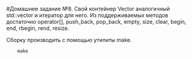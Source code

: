 #Домашнее задание №8. 
Свой контейнер Vector аналогичный std::vector и итератор для него. Из поддерживаемых методов достаточно operator[], push_back, pop_back, empty, size, clear, begin, end, rbegin, rend, resize.

 Сборку производить с помощью утилиты make.
```
	make
```

